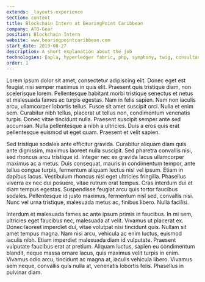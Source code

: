 ```yaml
---
extends: _layouts.experience
section: content
title: Blockchain Intern at BearingPoint Caribbean
company: ATO-Gear
position: Blockchain Intern
website: www.bearingpointcaribbean.com
start_date: 2019-08-27
description: A short explanation about the job
technologies: [apla, hyperledger fabric, php, symphony, twig, consultancy],
order: 1
---
```


Lorem ipsum dolor sit amet, consectetur adipiscing elit. Donec eget est feugiat nisi semper maximus in quis elit. Praesent quis tristique diam, non scelerisque lorem. Pellentesque habitant morbi tristique senectus et netus et malesuada fames ac turpis egestas. Nam in felis sapien. Nam non iaculis arcu, ullamcorper lobortis tellus. Fusce sit amet suscipit orci. Nulla et enim sem. Curabitur nibh tellus, placerat ut tellus non, condimentum venenatis turpis. Donec vitae tincidunt nulla. Praesent suscipit semper ante sed accumsan. Nulla pellentesque a nibh a ultricies. Duis a eros quis erat pellentesque euismod ut eget quam. Praesent et velit sapien.

Sed tristique sodales ante efficitur gravida. Curabitur aliquam diam quis ante dignissim, maximus laoreet nulla suscipit. Sed pharetra convallis nisi, sed rhoncus arcu tristique id. Integer nec ex gravida lacus ullamcorper maximus ac a metus. Duis consequat, mauris in condimentum tempor, ante tellus congue turpis, fermentum aliquam lectus nisl vel ipsum. Etiam in dapibus lacus. Vestibulum rhoncus nisl eget ultricies fringilla. Phasellus viverra ex nec dui posuere, vitae rutrum erat tempus. Cras interdum dui et diam tempus egestas. Suspendisse feugiat arcu quis tortor faucibus sodales. Pellentesque id justo maximus, fermentum nisl sed, convallis nisi. Nunc vel urna tristique, malesuada metus ac, finibus libero. Nulla facilisi.

Interdum et malesuada fames ac ante ipsum primis in faucibus. In mi sem, ultricies eget faucibus nec, malesuada at velit. Vivamus ut placerat ex. Donec laoreet imperdiet dui, vitae volutpat nisi tincidunt quis. Nullam sit amet tempus magna. Nam nisi arcu, vehicula ac enim luctus, euismod iaculis nibh. Etiam imperdiet malesuada diam id vulputate. Praesent vulputate faucibus erat at pretium. Aliquam luctus, sapien eu condimentum blandit, neque massa ornare lacus, quis maximus velit turpis in enim. Vivamus odio arcu, tincidunt ac magna at, iaculis vehicula libero. Vivamus sem neque, convallis quis nulla at, venenatis lobortis felis. Phasellus in pulvinar diam.